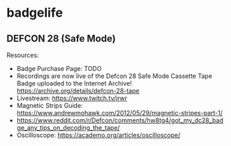 # badgelife

## DEFCON 28 (Safe Mode)

Resources:
- Badge Purchase Page: TODO
- Recordings are now live of the Defcon 28 Safe Mode Cassette Tape Badge uploaded to the Internet Archive! https://archive.org/details/defcon-28-tape
- Livestream: https://www.twitch.tv/jrwr
- Magnetic Strips Guide: https://www.andrewmohawk.com/2012/05/29/magnetic-stripes-part-1/
- https://www.reddit.com/r/Defcon/comments/hw8tg4/got_my_dc28_badge_any_tips_on_decoding_the_tape/
- Oscilloscope: https://academo.org/articles/oscilloscope/
